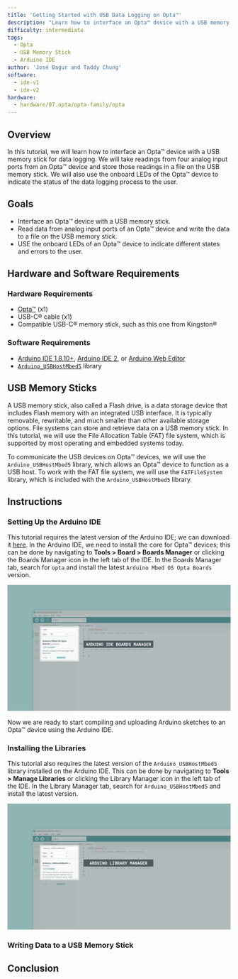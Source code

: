 ```yaml
---
title: 'Getting Started with USB Data Logging on Opta™'
description: "Learn how to interface an Opta™ device with a USB memory stick for data logging."
difficulty: intermediate
tags:
  - Opta
  - USB Memory Stick
  - Arduino IDE
author: 'José Bagur and Taddy Chung'
software:
  - ide-v1
  - ide-v2
hardware:
  - hardware/07.opta/opta-family/opta
---
```


## Overview

In this tutorial, we will learn how to interface an Opta™ device with a USB memory stick for data logging. We will take readings from four analog input ports from an Opta™ device and store those readings in a file on the USB memory stick. We will also use the onboard LEDs of the Opta™ device to indicate the status of the data logging process to the user. 

## Goals

- Interface an Opta™ device with a USB memory stick.
- Read data from analog input ports of an Opta™ device and write the data to a file on the USB memory stick.
- USE the onboard LEDs of an Opta™ device to indicate different states and errors to the user. 

## Hardware and Software Requirements

### Hardware Requirements

- [Opta™](https://store.arduino.cc/collections/pro-family) (x1)
- USB-C® cable (x1)
- Compatible USB-C® memory stick, such as this one from Kingston®

### Software Requirements

- [Arduino IDE 1.8.10+](https://www.arduino.cc/en/software), [Arduino IDE 2](https://www.arduino.cc/en/software), or [Arduino Web Editor](https://create.arduino.cc/editor)
- [`Arduino_USBHostMbed5`](https://github.com/arduino-libraries/Arduino_USBHostMbed5) library

## USB Memory Sticks

A USB memory stick, also called a Flash drive, is a data storage device that includes Flash memory with an integrated USB interface. It is typically removable, rewritable, and much smaller than other available storage options. File systems can store and retrieve data on a USB memory stick. In this tutorial, we will use the File Allocation Table (FAT) file system, which is supported by most operating and embedded systems today.

To communicate the USB devices on Opta™ devices, we will use the `Arduino_USBHostMbed5` library, which allows an Opta™ device to function as a USB host. To work with the FAT file system, we will use the `FATFileSystem` library, which is included with the `Arduino_USBHostMbed5` library.

## Instructions 

### Setting Up the Arduino IDE 

This tutorial requires the latest version of the Arduino IDE; we can download it [here](https://www.arduino.cc/en/software). In the Arduino IDE, we need to install the core for Opta™ devices; this can be done by navigating to **Tools > Board > Boards Manager** or clicking the Boards Manager icon in the left tab of the IDE. In the Boards Manager tab, search for `opta` and install the latest `Arduino Mbed OS Opta Boards` version.

![Installing the Opta™ core in the Arduino IDE](assets/arduino-ide-1.png)

Now we are ready to start compiling and uploading Arduino sketches to an Opta™ device using the Arduino IDE. 

### Installing the Libraries 

This tutorial also requires the latest version of the `Arduino_USBHostMbed5` library installed on the Arduino IDE. This can be done by navigating to **Tools > Manage Libraries** or clicking the Library Manager icon in the left tab of the IDE. In the Library Manager tab, search for `Arduino_USBHostMbed5` and install the latest version.

![Installing libraries in the Arduino IDE](assets/arduino-ide-2.png)

### Writing Data to a USB Memory Stick



## Conclusion